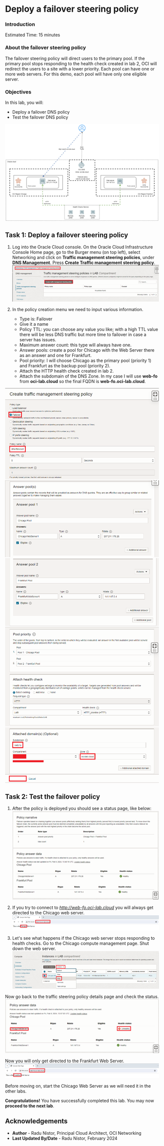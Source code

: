 # Deploy a failover steering policy

### Introduction

Estimated Time: 15 minutes

### About the failover steering policy

The failover steering policy will direct users to the primary pool. If the primary pool stops responding to the health check created in lab 2, OCI will redirect the users to a site with a lower priority. Each pool can have one or more web servers. For this demo, each pool will have only one eligible server.

### Objectives

In this lab, you will:

* Deploy a failover DNS policy
* Test the failover DNS policy

![lab4](images/lab4.png)

## Task 1: Deploy a failover steering policy

1. Log into the Oracle Cloud console. On the Oracle Cloud Infrastructure Console Home page, go to the Burger menu (on top left), select Networking and click on **Traffic management steering policies**, under **DNS Management**. Press **Create Traffic management steering policy**. 
  ![Create dnspol](images/dnspol.png)
 
2. In the policy creation menu we need to input various information.

    * Type is: Failover
    * Give it a name
    * Policy TTL: you can choose any value you like; with a high TTL value there will be less DNS traffic but more time to failover in case a server has issues.
    * Maximum answer count: this type will always have one.
    * Answer pools: create a pool for Chicago with the Web Server there as an answer and one for Frankfurt.
    * Pool priority: I will choose Chicago as the primary pool (priority 1) and Frankfurt as the backup pool (priority 2).
    * Attach the HTTP health check created in lab 2.
    * Attach the subdomain of the DNS Zone. In my case I will use **web-fo** from **oci-lab.cloud** so the final FQDN is **web-fo.oci-lab.cloud**.
    
  ![Create dnspolfo2](images/dnspolfo2.png)
  ![Create dnspolfo3](images/dnspolfo3.png)
  ![Create dnspolfo4](images/dnspolfo4.png)
  ![Create dnspolfo5](images/dnspolfo5.png)
  ![Create dnspolfo6](images/dnspolfo6.png)

## Task 2: Test the failover policy

1. After the policy is deployed you should see a status page, like below:
  ![Policy statusfo](images/policystatusfo.png)

2. If you try to connect to *http://web-fo.oci-lab.cloud* you will always get directed to the Chicago web server. 
  ![Web responsefo](images/webresponsefo.png)
  
3. Let's see what happens if the Chicago web server stops responding to health checks. Go to the Chicago compute management page. Shut down the web server.
  ![Stop chicago](images/stopchic.png)

  Now go back to the traffic steering policy details page and check the status. 
  ![Policy status2fo](images/policystatus2fo.png)

  Now you will only get directed to the Frankfurt Web Server. 
  ![Policy statusfo3](images/policystatusfo3.png)

  Before moving on, start the Chicago Web Server as we will need it in the other labs.

**Congratulations!** You have successfully completed this lab. You may now **proceed to the next lab**.

## Acknowledgements

* **Author** - Radu Nistor, Principal Cloud Architect, OCI Networking
* **Last Updated By/Date** - Radu Nistor, February 2024